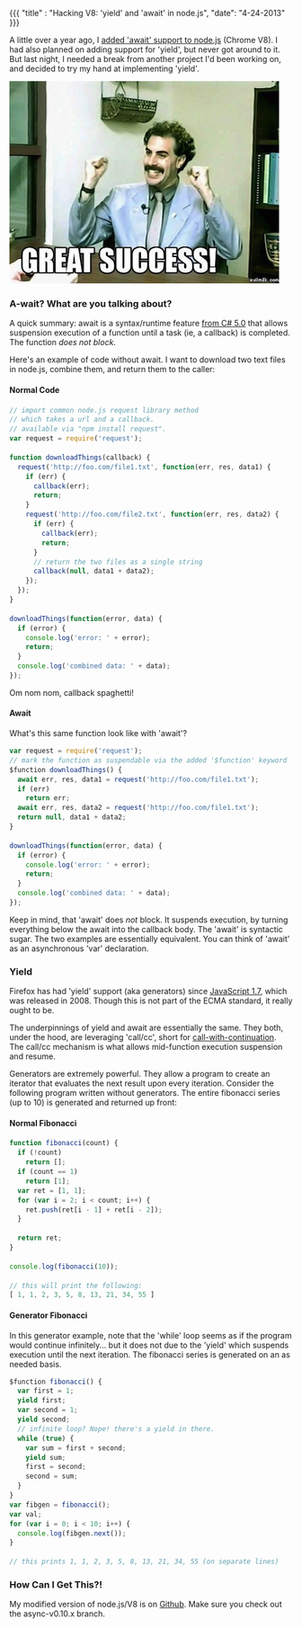 {{{
  "title" : "Hacking V8: 'yield' and 'await' in node.js",
  "date": "4-24-2013"
}}}

A little over a year ago, I [added 'await' support to node.js](https://github.com/koush/node/wiki/%22async%22-support-in-node.js)
(Chrome V8). I had also planned on adding support for 'yield', but never got around to it. But last night, I needed a break from
another project I'd been working on, and decided to try my hand at implementing 'yield'.

![](yield-await-v8/borat.jpg)

### A-wait? What are you talking about?

A quick summary: await is a syntax/runtime feature [from C# 5.0](http://msdn.microsoft.com/en-us/library/vstudio/hh191443.aspx)
that allows suspension execution of a function until a task (ie, a callback) is completed. The function _does not block_.

Here's an example of code without await. I want to download two text files in node.js, combine them, and return
them to the caller:

#### Normal Code

```javascript
// import common node.js request library method
// which takes a url and a callback.
// available via "npm install request".
var request = require('request');

function downloadThings(callback) {
  request('http://foo.com/file1.txt', function(err, res, data1) {
    if (err) {
      callback(err);
      return;
    }
    request('http://foo.com/file2.txt', function(err, res, data2) {
      if (err) {
        callback(err);
        return;
      }
      // return the two files as a single string
      callback(null, data1 + data2);
    });
  });
}

downloadThings(function(error, data) {
  if (error) {
    console.log('error: ' + error);
    return;
  }
  console.log('combined data: ' + data);
});
```

Om nom nom, callback spaghetti!

#### Await

What's this same function look like with 'await'?

```javascript
var request = require('request');
// mark the function as suspendable via the added '$function' keyword
$function downloadThings() {
  await err, res, data1 = request('http://foo.com/file1.txt');
  if (err)
    return err;
  await err, res, data2 = request('http://foo.com/file1.txt');
  return null, data1 + data2;
}

downloadThings(function(error, data) {
  if (error) {
    console.log('error: ' + error);
    return;
  }
  console.log('combined data: ' + data);
});
```

Keep in mind, that 'await' does _not_ block. It suspends execution, by turning everything below the await into the callback
body. The 'await' is syntactic sugar. The two examples are essentially equivalent. You can think of 'await' as an
asynchronous 'var' declaration.

### Yield

Firefox has had 'yield' support (aka generators) since [JavaScript 1.7](http://en.wikipedia.org/wiki/JavaScript#Version_history),
which was released in 2008. Though this is not part of the ECMA standard, it really ought to be.

The underpinnings of yield and await are essentially the same. They both, under the hood, are leveraging 'call/cc', short for
[call-with-continuation](http://en.wikipedia.org/wiki/Call-with-current-continuation). The call/cc mechanism is what allows
mid-function execution suspension and resume.

Generators are extremely powerful. They allow a program to create an iterator that evaluates the next result upon every iteration.
Consider the following program written without generators. The entire fibonacci series (up to 10) is generated and returned up front:

#### Normal Fibonacci

```javascript
function fibonacci(count) {
  if (!count)
    return [];
  if (count == 1)
    return [1];
  var ret = [1, 1];
  for (var i = 2; i < count; i++) {
    ret.push(ret[i - 1] + ret[i - 2]);
  }
  
  return ret;
}

console.log(fibonacci(10));

// this will print the following:
[ 1, 1, 2, 3, 5, 8, 13, 21, 34, 55 ]
```

#### Generator Fibonacci

In this generator example, note that the 'while' loop seems as if the program would continue infinitely...
but it does not due to the 'yield' which suspends execution until the next iteration. The fibonacci series
is generated on an as needed basis.

```javascript
$function fibonacci() {
  var first = 1;
  yield first;
  var second = 1;
  yield second;
  // infinite loop? Nope! there's a yield in there.
  while (true) {
    var sum = first + second;
    yield sum;
    first = second;
    second = sum;
  }
}
var fibgen = fibonacci();
var val;
for (var i = 0; i < 10; i++) {
  console.log(fibgen.next());
}

// this prints 1, 1, 2, 3, 5, 8, 13, 21, 34, 55 (on separate lines)
```

### How Can I Get This?!

My modified version of node.js/V8 is on [Github](https://github.com/koush/node/tree/async-v0.10.x). Make sure you check out the async-v0.10.x branch.
